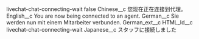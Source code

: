 <?xml version="1.0" encoding="UTF-8"?>
<CustomMetadata xmlns="http://soap.sforce.com/2006/04/metadata" xmlns:xsi="http://www.w3.org/2001/XMLSchema-instance" xmlns:xsd="http://www.w3.org/2001/XMLSchema">
    <label>livechat-chat-connecting-wait</label>
    <protected>false</protected>
    <values>
        <field>Chinese__c</field>
        <value xsi:type="xsd:string">您现在正在连接到代理。</value>
    </values>
    <values>
        <field>English__c</field>
        <value xsi:type="xsd:string">You are now being connected to an agent.</value>
    </values>
    <values>
        <field>German__c</field>
        <value xsi:type="xsd:string">Sie werden nun mit einem Mitarbeiter verbunden.</value>
    </values>
    <values>
        <field>German_ext__c</field>
        <value xsi:nil="true"/>
    </values>
    <values>
        <field>HTML_Id__c</field>
        <value xsi:type="xsd:string">livechat-chat-connecting-wait</value>
    </values>
    <values>
        <field>Japanese__c</field>
        <value xsi:type="xsd:string">スタッフに接続しました</value>
    </values>
</CustomMetadata>
